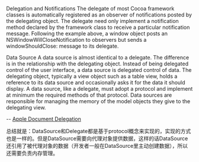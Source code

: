 Delegation and Notifications
The delegate of most Cocoa framework classes is automatically registered as an observer of notifications posted by the delegating object. The delegate need only implement a notification method declared by the framework class to receive a particular notification message. Following the example above, a window object posts an NSWindowWillCloseNotification to observers but sends a windowShouldClose: message to its delegate.

Data Source
A data source is almost identical to a delegate. The difference is in the relationship with the delegating object. Instead of being delegated control of the user interface, a data source is delegated control of data. The delegating object, typically a view object such as a table view, holds a reference to its data source and occasionally asks it for the data it should display. A data source, like a delegate, must adopt a protocol and implement at minimum the required methods of that protocol. Data sources are responsible for managing the memory of the model objects they give to the delegating view.

-- [Apple Document Delegation](https://developer.apple.com/library/content/documentation/General/Conceptual/DevPedia-CocoaCore/Protocol.html#//apple_ref/doc/uid/TP40008195-CH45-SW1)

总结就是：DataSource和Delegate都是基于protocol概念来实现的，实现的方式也是一样的。但是DataSource需要向代理对象提供数据，这样的话DataSource还引用了被代理对象的数据（开发者一般在DataSource里主动创建数据），所以还需要负责内存管理。
